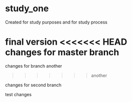 # study_one
Created for study purposes
and for study process


final version
<<<<<<< HEAD
 changes for master branch
=======

changes for branch another
>>>>>>> another

changes for second branch


test changes